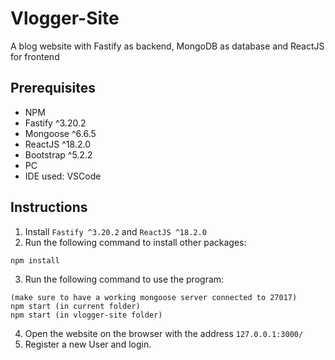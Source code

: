 # Vlogger-Site

A blog website with Fastify as backend, MongoDB as database and ReactJS for frontend

## Prerequisites
* NPM
* Fastify ^3.20.2
* Mongoose ^6.6.5
* ReactJS ^18.2.0
* Bootstrap ^5.2.2
* PC
* IDE used: VSCode 

## Instructions
1. Install `Fastify ^3.20.2` and `ReactJS ^18.2.0`
2. Run the following command to install other packages:
```
npm install
```
3. Run the following command to use the program:
```
(make sure to have a working mongoose server connected to 27017)
npm start (in current folder)
npm start (in vlogger-site folder)
```
4. Open the website on the browser with the address `127.0.0.1:3000/`
5. Register a new User and login.
